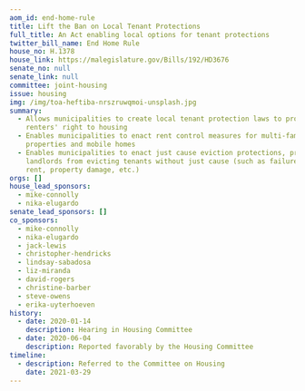 ```yaml
---
aom_id: end-home-rule
title: Lift the Ban on Local Tenant Protections
full_title: An Act enabling local options for tenant protections
twitter_bill_name: End Home Rule
house_no: H.1378
house_link: https://malegislature.gov/Bills/192/HD3676
senate_no: null
senate_link: null
committee: joint-housing
issue: housing
img: /img/toa-heftiba-nrszruwqmoi-unsplash.jpg
summary:
  - Allows municipalities to create local tenant protection laws to protect
    renters' right to housing
  - Enables municipalities to enact rent control measures for multi-family
    properties and mobile homes
  - Enables municipalities to enact just cause eviction protections, prohibiting
    landlords from evicting tenants without just cause (such as failure to pay
    rent, property damage, etc.)
orgs: []
house_lead_sponsors:
  - mike-connolly
  - nika-elugardo
senate_lead_sponsors: []
co_sponsors:
  - mike-connolly
  - nika-elugardo
  - jack-lewis
  - christopher-hendricks
  - lindsay-sabadosa
  - liz-miranda
  - david-rogers
  - christine-barber
  - steve-owens
  - erika-uyterhoeven
history:
  - date: 2020-01-14
    description: Hearing in Housing Committee
  - date: 2020-06-04
    description: Reported favorably by the Housing Committee
timeline:
  - description: Referred to the Committee on Housing
    date: 2021-03-29
---
```

